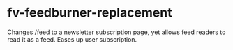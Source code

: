 fv-feedburner-replacement
=========================

Changes /feed to a newsletter subscription page, yet allows feed readers to read it as a feed. Eases up user subscription.

